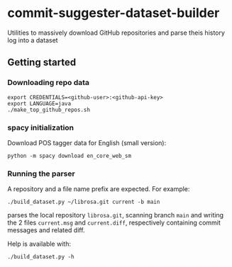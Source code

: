 # commit-suggester-dataset-builder
Utilities to massively download GitHub repositories and parse theis history log into a dataset


## Getting started
### Downloading repo data
```
export CREDENTIALS=<github-user>:<github-api-key>
export LANGUAGE=java
./make_top_github_repos.sh
```

### spacy initialization
Download POS tagger data for English (small version):
```
python -m spacy download en_core_web_sm
```

### Running the parser
A repository and a file name prefix are expected.
For example:
```
./build_dataset.py ~/librosa.git current -b main
```
parses the local repository `librosa.git`, scanning branch `main` and writing the 2 files `current.msg` and `current.diff`, respectively containing commit messages and related diff.

Help is available with:
```
./build_dataset.py -h
```
